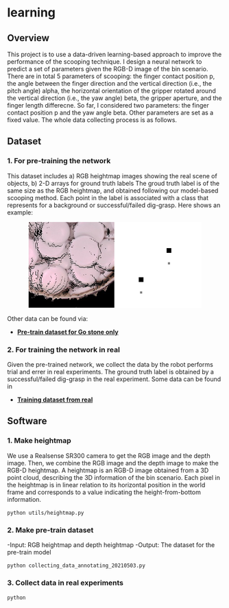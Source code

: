 # learning

## Overview
This project is to use a data-driven learning-based approach to improve the performance of the scooping technique. I design a neural network to predict a set of parameters given the RGB-D image of the bin scenario. There are in total 5 parameters of scooping: the finger contact position p, the angle between the finger direction and the vertical direction (i.e., the pitch angle) alpha, the horizontal orientation of the gripper rotated around the vertical direction (i.e., the yaw angle) beta, the gripper aperture, and the finger length differecne. So far, I considered two parameters: the finger contact position p and the yaw angle beta. Other parameters are set as a fixed value. The whole data collecting process is as follows.

## Dataset
### 1. For pre-training the network
This dataset includes a) RGB heightmap images showing the real scene of objects, b) 2-D arrays for ground truth labels The groud truth label is of the same size as the RGB heightmap, and obtained following our model-based scooping method. Each point in the label is associated with a class that represents for a background or successful/failed dig-grasp. Here shows an example:
<p align = "center">
<img src="IMG/rgb_image_small0.png" width="200" > 
<img src="IMG/annotated_image_small0.png" width="200" > 
</p>

Other data can be found via:
- [**Pre-train dataset for Go stone only**](https://drive.google.com/file/d/1qnOIFxh_5_OnTRBZUbzfDs9sMq53qkvo/view?usp=sharing)

### 2. For training the network in real
Given the pre-trained network, we collect the data by the robot performs trial and errer in real experiments. The ground truth label is obtained by a successful/failed dig-grasp in the real experiment.
Some data can be found in
- [**Training dataset from real**](https://drive.google.com/file/d/1Nmoh4N131Zmme9zlvJsgGLI3hMlcUiGU/view?usp=sharing)

## Software
### 1. Make heightmap
We use a Realsense SR300 camera to get the RGB image and the depth image. Then, we combine the RGB image and the depth image to make the RGB-D heightmap. A heightmap is an RGB-D image obtained from a 3D point cloud, describing the 3D information of the bin scenario. Each pixel in the heightmap is in linear relation to its horizontal position in the world frame and corresponds to a value indicating the height-from-bottom information. 
```
python utils/heightmap.py
```
### 2. Make pre-train dataset
-Input: RGB heightmap and depth heightmap
-Output: The dataset for the pre-train model
```
python collecting_data_annotating_20210503.py
```
### 3. Collect data in real experiments
```
python 
```
